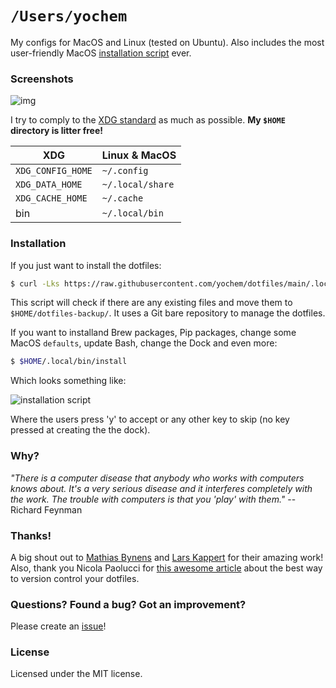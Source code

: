 # `/Users/yochem`
My configs for MacOS and Linux (tested on Ubuntu). Also
includes the most user-friendly MacOS [installation
script](.local/bin/macdefaults) ever.

### Screenshots
![img](https://user-images.githubusercontent.com/23235841/63441128-38638a80-c431-11e9-8e42-32f6965589aa.png)

I try to comply to the [XDG
standard](https://specifications.freedesktop.org/basedir-spec/basedir-spec-latest.html)
as much as possible. **My `$HOME` directory is litter free!**

XDG               | Linux & MacOS
------------------|-----------------
`XDG_CONFIG_HOME` | `~/.config`
`XDG_DATA_HOME`   | `~/.local/share`
`XDG_CACHE_HOME`  | `~/.cache`
bin               | `~/.local/bin`

### Installation
If you just want to install the dotfiles:
```bash
$ curl -Lks https://raw.githubusercontent.com/yochem/dotfiles/main/.local/bin/dotinstall | $(which bash)
```
This script will check if there are any existing files and move them to
`$HOME/dotfiles-backup/`. It uses a Git bare repository to manage the
dotfiles.

If you want to installand Brew packages, Pip packages, change some MacOS
`defaults`, update Bash, change the Dock and even more:
```bash
$ $HOME/.local/bin/install
```
Which looks something like:

![installation script](https://media.giphy.com/media/3pAPsTr66NdEe8cgGa/giphy.gif)

Where the users press 'y' to accept or any other key to skip (no key pressed
at creating the the dock).

### Why?
*"There is a computer disease that anybody who works with computers knows about.
It's a very serious disease and it interferes completely with the work. The
trouble with computers is that you 'play' with them."* -- Richard Feynman

### Thanks!
A big shout out to [Mathias Bynens](https://github.com/mathiasbynens/dotfiles)
and [Lars Kappert](https://github.com/webpro/dotfiles) for their amazing work!
Also, thank you Nicola Paolucci for [this awesome
article](https://developer.atlassian.com/blog/2016/02/best-way-to-store-dotfiles-git-bare-repo/)
about the best way to version control your dotfiles.

### Questions? Found a bug? Got an improvement?
Please create an [issue](https://github.com/yochem/dotfiles/issues/new)!

### License
Licensed under the MIT license.
